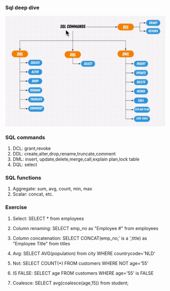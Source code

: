 ### Sql deep dive

![sql-commands](img/sql-basic.png)

### SQL commands

1. DCL: grant,revoke
2. DDL: create,alter,drop,rename,truncate,comment
3. DML: insert, update,delete,merge,call,explain plan,lock table
4. DQL: select

### SQL functions

1. Aggregate: sum, avg, count, min, max
2. Scalar: concat, etc.

### Exercise

1. Select:
   SELECT \* from employees

2. Column renaming:
   SELECT emp_no as "Employee #" from employees

3. Column concatenation:
   SELECT CONCAT(emp_no,' is a ',title) as "Employee Title" from titles

4. Avg:
   SELECT AVG(population) from city WHERE countrycode='NLD'

5. Not:
   SELECT COUNT(\*) FROM customers WHERE NOT age='55'

6. IS FALSE:
   SELECT age FROM customers WHERE age='55' is FALSE

7. Coalesce:
   SELECT avg(coalesce(age,15)) from student;
